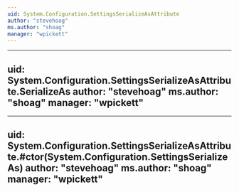```yaml
---
uid: System.Configuration.SettingsSerializeAsAttribute
author: "stevehoag"
ms.author: "shoag"
manager: "wpickett"
---
```


---
uid: System.Configuration.SettingsSerializeAsAttribute.SerializeAs
author: "stevehoag"
ms.author: "shoag"
manager: "wpickett"
---

---
uid: System.Configuration.SettingsSerializeAsAttribute.#ctor(System.Configuration.SettingsSerializeAs)
author: "stevehoag"
ms.author: "shoag"
manager: "wpickett"
---
